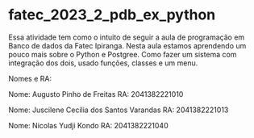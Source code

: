 # fatec_2023_2_pdb_ex_python

Essa atividade tem como o intuito de seguir a aula de programação em Banco de dados da Fatec Ipiranga. Nesta aula estamos aprendendo um pouco mais sobre o Python e Postgree. Como fazer um sistema com integração dos dois, usado funções, classes e um menu.

Nomes e RA:

Nome: Augusto Pinho de Freitas RA: 2041382221010

Nome: Juscilene Cecilia dos Santos Varandas RA: 2041382221013

Nome: Nicolas Yudji Kondo RA: 2041382221040
